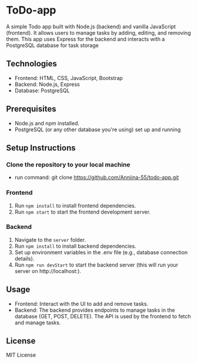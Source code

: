 # ToDo-app

A simple Todo app built with Node.js (backend) and vanilla JavaScript (frontend). It allows users to manage tasks by adding, editing, and removing them. This app uses Express for the backend and interacts with a PostgreSQL database for task storage

## Technologies

- Frontend: HTML, CSS, JavaScript, Bootstrap
- Backend: Node.js, Express
- Database: PostgreSQL

## Prerequisites

- Node.js and npm installed.
- PostgreSQL (or any other database you're using) set up and running

## Setup Instructions

### Clone the repository to your local machine
- run command: git clone https://github.com/Anniina-55/todo-app.git

### Frontend

1. Run `npm install` to install frontend dependencies.
2. Run `npm start` to start the frontend development server.

### Backend

1. Navigate to the `server` folder.
2. Run `npm install` to install backend dependencies.
3. Set up environment variables in the .env file (e.g., database connection details).
4. Run `npm run devStart` to start the backend server (this will run your server on http://localhost:).
    
## Usage

- Frontend: Interact with the UI to add and remove tasks.
- Backend: The backend provides endpoints to manage tasks in the database (GET, POST, DELETE). The API is used by the frontend to fetch and manage tasks.

## License

MIT License
